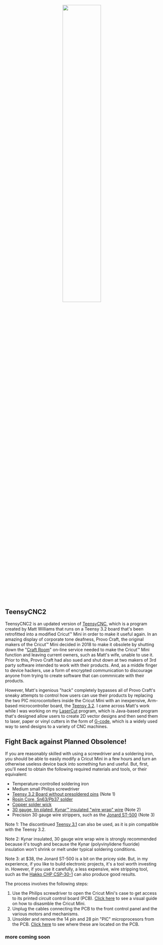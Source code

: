 <p align="center"><a href="https://github.com/wholder/TeensyCNC2/blob/master/images/TeensyMod.jpg"><img src="https://github.com/wholder/TeensyCNC2/blob/master/images/TeensyMod.jpg" width="50%" height=50%"></a></p>

## TeensyCNC2

TeensyCNC2 is an updated version of [TeensyCNC](https://github.com/seishuku/TeensyCNC), which is a program created by Matt Williams that
runs on a Teensy 3.2 board that's been retrofitted into a modified Cricut™ Mini in order to make it useful again.  In an amazing display
of corporate tone deafness, Provo Craft, the original makers of the Cricut™ Mini decided in 2018  to make it obsolete by shutting down
the "[Craft Room](http://inspiration.cricut.com/cricut-craft-room-closing/)" on-line service needed to make the Cricut™ Mini function and
leaving current owners, such as Matt's wife, unable to use it.  Prior to this, Provo Craft had also sued and shut down at two makers of
3rd party software intended to work with their products.  And, as a middle finger to device hackers, use a form of encrypted communication to discourage anyone from trying to create software that can commnicate with their products.

However, Matt's ingenious "hack" completely bypasses all of Provo Craft's sneaky attempts to control how users can use
their products by replacing the two PIC microcontollers inside the Cricut Mini with an inexpensive, Arm-based microcontroller board, the
[Teensy 3.2](https://www.pjrc.com/store/teensy32.html).  I came across Matt's work while I was working on my 
[LaserCut](https://github.com/wholder/LaserCut) program, which is Java-based program that's designed allow users to create 2D vector
designs and then send them to laser, paper or vinyl cutters in the form of [G-code](https://en.wikipedia.org/wiki/G-code), which is a
widely used way to send designs to a variety of CNC machines.

## Fight Back against Planned Obsolence!

If you are reasonably skilled with using a screwdriver and a soldering iron, you should be able to easily modify a Cricut Mini in a few hours
and turn an otherwise useless device back into something fun and useful.  But, first, you'll need to obtain the following required materials and tools,
or their equivalent:
   - Temperature-controlled soldering iron
   - Medium small Philips screwdriver
   - [Teensy 3.2 Board without presoldered pins](https://www.pjrc.com/store/teensy32.html) (Note 1)
   - [Rosin Core, Sn63/Pb37 solder](https://www.amazon.com/Solder-Diameter-Storage-Welding-Soldering/dp/B01N0VNNKO/ref=sr_1_5)
   - [Copper solder wick](https://www.amazon.com/NTE-Electronics-SW02-10-No-Clean-Blue-098/dp/B0195UVWJ8/ref=sr_1_1_sspa?th=1)
   - [30 gauge, tin plated, Kynar™ insulated "wire wrap" wire](https://www.amazon.com/gp/product/B006C4ARR4/ref=ppx_yo_dt_b_asin_title_o00_s00) (Note 2)
   - Precision 30 gauge wire strippers, such as the [Jonard ST-500](https://www.amazon.com/Jonard-ST-500-Adjustable-Precision-Thickness/dp/B001ICLVN4/ref=sr_1_1) (Note 3)
   
Note 1: The discontinued [Teensy 3.1](https://www.pjrc.com/teensy/teensy31.html) can also be used, as it is pin compatible with the Teensy 3.2.

Note 2: Kynar insulated, 30 gauge wire wrap wire is strongly recommended because it's tough and because the Kynar (polyvinylidene fluoride)
insulation won't shrink or melt under typical soldering conditions.

Note 3: at $38, the Jonard ST-500 is a bit on the pricey side.  But, in my experience, if you like to build electronic projects, it's a
tool worth investing in.  However, if you use it carefully, a less expensive, wire stripping tool, such as the
[Hakko CHP CSP-30-1](https://www.amazon.com/Hakko-CSP-30-1-Stripper-Maximum-Capacity/dp/B00FZPHMUG/ref=sr_1_4) can also produce good results.


The process involves the following steps:

 1. Use the Philips screwdriver to open the Cricut Mini's case to get access to its printed circuit control board (PCB). [Click here](markdown/disassembly.md) to see a visual guide on how to disasmble the Cricut Mini. 
 2. Unplug the cables connecting the PCB to the front control panel and the various motors and mechanisms.
 3. Unsolder and remove the 14 pin and 28 pin "PIC" microprocesors from the PCB.  [Click here](images/removethese.jpg) to see where these are located on the PCB.
 

### more coming soon